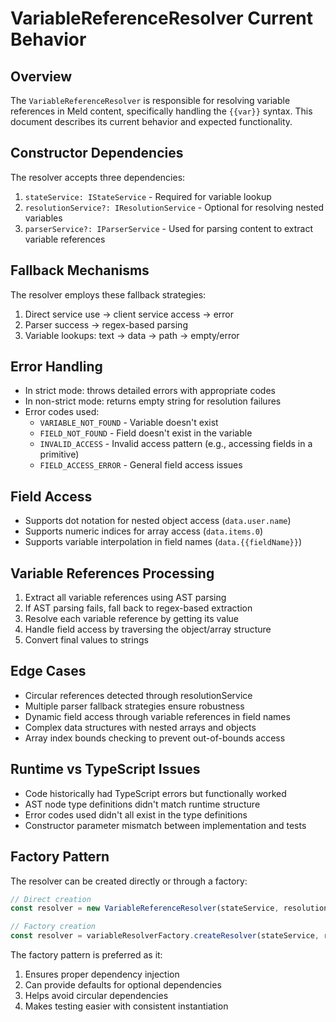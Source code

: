 # VariableReferenceResolver Current Behavior

## Overview
The `VariableReferenceResolver` is responsible for resolving variable references in Meld content, specifically handling the `{{var}}` syntax. This document describes its current behavior and expected functionality.

## Constructor Dependencies
The resolver accepts three dependencies:
1. `stateService: IStateService` - Required for variable lookup
2. `resolutionService?: IResolutionService` - Optional for resolving nested variables
3. `parserService?: IParserService` - Used for parsing content to extract variable references

## Fallback Mechanisms
The resolver employs these fallback strategies:
1. Direct service use → client service access → error
2. Parser success → regex-based parsing
3. Variable lookups: text → data → path → empty/error

## Error Handling
- In strict mode: throws detailed errors with appropriate codes
- In non-strict mode: returns empty string for resolution failures
- Error codes used:
  - `VARIABLE_NOT_FOUND` - Variable doesn't exist
  - `FIELD_NOT_FOUND` - Field doesn't exist in the variable
  - `INVALID_ACCESS` - Invalid access pattern (e.g., accessing fields in a primitive)
  - `FIELD_ACCESS_ERROR` - General field access issues

## Field Access
- Supports dot notation for nested object access (`data.user.name`)
- Supports numeric indices for array access (`data.items.0`)
- Supports variable interpolation in field names (`data.{{fieldName}}`)

## Variable References Processing
1. Extract all variable references using AST parsing
2. If AST parsing fails, fall back to regex-based extraction
3. Resolve each variable reference by getting its value
4. Handle field access by traversing the object/array structure
5. Convert final values to strings

## Edge Cases
- Circular references detected through resolutionService
- Multiple parser fallback strategies ensure robustness
- Dynamic field access through variable references in field names
- Complex data structures with nested arrays and objects
- Array index bounds checking to prevent out-of-bounds access

## Runtime vs TypeScript Issues
- Code historically had TypeScript errors but functionally worked
- AST node type definitions didn't match runtime structure
- Error codes used didn't all exist in the type definitions
- Constructor parameter mismatch between implementation and tests

## Factory Pattern
The resolver can be created directly or through a factory:
```typescript
// Direct creation
const resolver = new VariableReferenceResolver(stateService, resolutionService, parserService);

// Factory creation
const resolver = variableResolverFactory.createResolver(stateService, resolutionService, parserService);
```

The factory pattern is preferred as it:
1. Ensures proper dependency injection
2. Can provide defaults for optional dependencies
3. Helps avoid circular dependencies
4. Makes testing easier with consistent instantiation